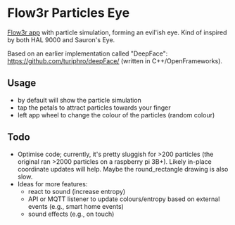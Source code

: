 # Flow3r Particles Eye

[Flow3r app](https://docs.flow3r.garden/) with particle simulation, forming an evil'ish eye. Kind of inspired by both HAL 9000 and Sauron's Eye.

Based on an earlier implementation called "DeepFace": https://github.com/turiphro/deepFace/ (written in C++/OpenFrameworks).


## Usage
- by default will show the particle simulation
- tap the petals to attract particles towards your finger
- left app wheel to change the colour of the particles (random colour)


## Todo
- Optimise code; currently, it's pretty sluggish for >200 particles (the original ran >2000 particles on a raspberry pi 3B+). Likely in-place coordinate updates will help. Maybe the round_rectangle drawing is also slow.
- Ideas for more features:
    - react to sound (increase entropy)
    - API or MQTT listener to update colours/entropy based on external events (e.g., smart home events)
    - sound effects (e.g., on touch)
